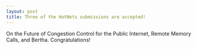 ```yaml
---
layout: post
title: Three of the HotNets submissions are accepted!
---
```


On the Future of Congestion Control for the Public Internet, Remote Memory Calls, and Bertha. Congratulations! 

